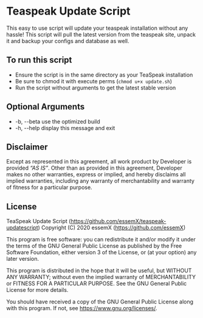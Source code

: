 # Teaspeak Update Script

This easy to use script will update your teaspeak installation without any hassle!
This script will pull the latest version from the teaspeak site, unpack it and backup your configs and database as well.


## To run this script

* Ensure the script is in the same directory as your TeaSpeak installation
* Be sure to chmod it with execute perms (`chmod u+x update.sh`)
* Run the script without arguments to get the latest stable version


## Optional Arguments

* -b, --beta     use the optimized build
* -h, --help     display this message and exit


## Disclaimer

Except as represented in this agreement, all work product by Developer is provided *“AS IS”*. Other than as provided in this agreement, Developer makes no other warranties, express or implied, and hereby disclaims all implied warranties, including any warranty of merchantability and warranty of fitness for a particular purpose.


## License

TeaSpeak Update Script (https://github.com/essemX/teaspeak-updatescript)
Copyright (C) 2020 essemX (https://github.com/essemX)

This program is free software: you can redistribute it and/or modify it under the terms of the GNU General Public License as published by the Free Software Foundation, either version 3 of the License, or (at your option) any later version.

This program is distributed in the hope that it will be useful, but WITHOUT ANY WARRANTY; without even the implied warranty of MERCHANTABILITY or FITNESS FOR A PARTICULAR PURPOSE. See the GNU General Public License for more details.

You should have received a copy of the GNU General Public License along with this program. If not, see <https://www.gnu.org/licenses/>.
